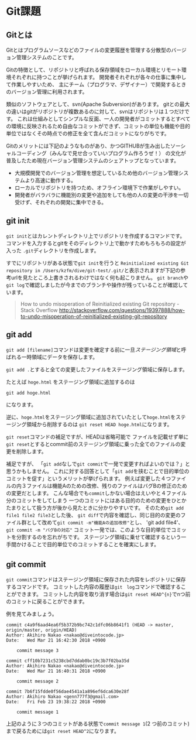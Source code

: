 # Git課題

## Gitとは

Gitとはプログラムソースなどのファイルの変更履歴を管理する分散型のバージョン管理システムのことです。

Gitの特徴として、リポジトリと呼ばれる保存領域をローカル環境とリモート環境それぞれに持つことが挙げられます。
開発者それぞれが各々の仕事に集中して作業しやすいため、
主にチーム（プログラマ、デザイナー）で開発するときのバージョン管理に利用されます。

類似のソフトウェアとして、svn(Apache Subversion)があります。
gitとの最大の違いはgitがリポジトリが複数あるのに対して、svnはリポジトリは１つだけです。
これは仕組みとしてシンプルな反面、一人の開発者がコミットするとすべての環境に反映されるため自由なコミットができず、コミットの単位も機能や目的単位ではなくその時点での修正を全て含んだコミットになりがちです。

Gitのメリットには下記のようなものがあり、かつGITHUBが生み出したソーシャルコーディング（みんなで見せ合っていいプログラム作ろうぜ！）
の文化が普及したため現在バージョン管理システムのシェアトップとなっています。

- 大規模開発でのバージョン管理を想定しているため他のバージョン管理システムより高速に動作する。
- ローカルでリポジトリを持つため、オフライン環境下で作業がしやすい。
- 開発者がバラバラに機能別の変更や追加をしても他の人の変更の干渉を一切受けず、それぞれの開発に集中できる。



## git init
`git init`とはカレントディレクトリ上でリポジトリを作成するコマンドです。
コマンドを入力するとgitをそのディレクトリ上で動かすためもろもろの設定が入った
`.git`ディレクトリを作成します。


すでにリポジトリがある状態で`git init`を行うと
`Reinitialized existing Git repository in /Users/kzfm/dive/git-test/.git/`と表示されますが下記の参考urlを見たところ上書きされるわけではなく何も起こりません。
`git branch`や`git log`で確認しましたが今までのブランチや操作が残っていることが確認しています。


> How to undo misoperation of Reinitialized existing Git repository - Stack Overflow http://stackoverflow.com/questions/19397888/how-to-undo-misoperation-of-reinitialized-existing-git-repository


## git add

`git add [filename]`コマンドは変更を確定する前に一旦*ステージング領域*と呼ばれる一時領域にデータを保存します。


`git add .`とすると全ての変更したファイルをステージング領域に保存します。

たとえば `hoge.html` をステージング領域に追加するのは

```git add hoge.html```

になります。

逆に、`hoge.html`をステージング領域に追加されていたとして`hoge.html`をステージング領域から削除するのは
```git reset HEAD hoge.html```になります。

`git reset`コマンドの補足ですが、HEADは省略可能で
ファイルを記載せず単に`git reset`とするとcommit前のステージング領域に乗った全てのファイルの変更を削除します。

補足ですが、
「`git add`なしで`git commit`で一発で変更すればよいのでは？」と思うかもしません。
これに対する回答として「`git add`を挟むことで目的単位のコミットを促す」というメリットが挙げられます。
例えば変更した４つファイルの内３ファイルは機能Aのための改修、残りのファイルはバグBの修正のための変更だとします。
こんな場合でも`commit`しかない場合はえいやと４ファイル分のコミットをしてしまう
一つのコミットにはある目的のための変更をひとかたまりとして扱う方が後から見たときに分かりやすいです。
そのため`git add file1 file2 file3`とした後、
`git diff`で内容を確認し、同じ目的の変更のファイル群として改めて`git commit -m"機能Aの追加改修"`とし、
'git add file4'、`git commit -m "バグBの対応"`
コミット一発では、このような目的単位でコミットを分割するのを忘れがちです。
ステージング領域に乗せて確認するという一手間かけることで目的単位でのコミットすることを確実にします。



## git commit　

`git commit`コマンドはステージング領域に保存された内容をレポジトリに保存するコマンドです。
コミットした内容の履歴は`git　log`コマンドで確認することができます。
コミットした内容を取り消す場合は`git reset HEAD^{n}`でnつ前のコミットに戻ることができます。

例を見てみましょう。
```
commit c4a9f6aad4ea6f5b372b9bc742c1dfc06b8641f1 (HEAD -> master, origin/master, origin/HEAD)
Author: Akihiro Nakao <nakao@diveintocode.jp>
Date:   Wed Mar 21 16:42:30 2018 +0900

    commit message 3

commit cff10b7231c5238cbd7ddab0bc19c3b7f02ba35d
Author: Akihiro Nakao <nakao@diveintocode.jp>
Date:   Wed Mar 21 16:40:31 2018 +0900

    commit message 2

commit 7b6f15fdde0f56dae4541a1a896ef6dca630e28f
Author: Akihiro Nakao <genn777f3@gmail.com>
Date:   Fri Feb 23 19:38:22 2018 +0900

    commit message 1
```

上記のように３つのコミットがある状態で`commit message 1`(2
つ前のコミット)まで戻るためには`git reset HEAD^2`になります。
